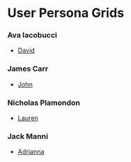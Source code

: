 # User Persona Grids

### Ava Iacobucci
- [David](https://docs.google.com/presentation/d/1bWd-g8IXXNtnDR6AkQX_cFiRGOTwh4kg3jYmDz2sDxE/edit?usp=drive_link)

### James Carr
- [John](https://docs.google.com/presentation/d/1eRaxv_687cSz9V4upC8l5tJVOCZrg7LF8yGP7rc1Lcc/edit?usp=sharing)

### Nicholas Plamondon
- [Lauren](https://docs.google.com/presentation/d/12CYYiCxa7VaiL7OsUo4zTznMPdTBHlsKgi63OkWh854/edit?usp=sharing)

### Jack Manni 
- [Adrianna](https://docs.google.com/presentation/d/1aOc7d0cKm6tL5ck4j3akjLCs0GBAh1DlG2b9WIyM5-M/edit?usp=sharing)
  
